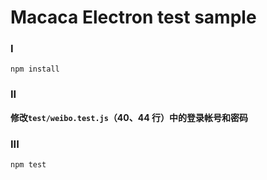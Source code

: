 Macaca Electron test sample
===========================

### I
```
npm install
```

### II
**修改`test/weibo.test.js`（40、44 行）中的登录帐号和密码**

### III
```
npm test
```
